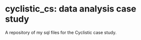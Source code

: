 # cyclistic_cs: data analysis case study
A repository of my sql files for the Cyclistic case study.
